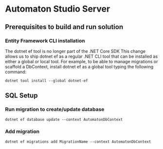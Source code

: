﻿# Automaton Studio Server

## Prerequisites to build and run solution


### Entity Framework CLI installation

The dotnet ef tool is no longer part of the .NET Core SDK
This change allows us to ship dotnet ef as a regular .NET CLI tool that can be installed as either a global or local tool. For example, to be able to manage migrations or scaffold a DbContext, install dotnet ef as a global tool typing the following command:

``dotnet tool install --global dotnet-ef``

## SQL Setup

### Run migration to create/update database

``dotnet ef database update --context AutomatonDbContext``

### Add migration

``dotnet ef migrations add MigrationName --context AutomatonDbContext``









